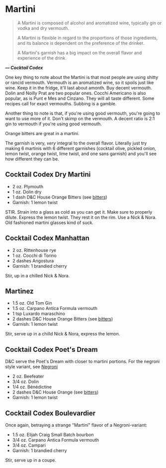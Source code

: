 # Martini

> A Martini is composed of alcohol and aromatized wine, typically gin or vodka
> and dry vermouth.
>
> A Martini is flexible in regard to the proportions of those ingredients, and
> its balance is dependent on the preference of the drinker.
>
> A Martini's garnish has a big impact on the overall flavor and experience of
> the drink.

***— Cocktail Codex***

One key thing to note about the Martini is that most people are using shitty or
rancid vermouth. Vermouth is an aromatized wine, so it spoils just like wine.
Keep it in the fridge, it'll last about amonth. Buy decent vermouth. Dolin and
Noilly Prat are two popular ones. Cocchi Americano is also popular, as is Punt e
Mes and Cinzano. They will all taste different. Some recipes call for exact
vermouths. Subbing is a gamble.

Another thing to note is that, if you're using good vermouth, you're going to
want to use more of it. Don't skimp on the vermouth. A decent ratio is 2:1 gin
to vermouth if you're using good vermouth.

Orange bitters are great in a martini.

The garnish is very, *very* integral to the overall flavor. Literally just try
making 6 martinis with 6 different garnishes (cocktail olive, pickled onion,
lemon twist, orange twist, lime twist, and one sans garnish) and you'll see how
different they can be.


## Cocktail Codex Dry Martini

- 2 oz. Plymouth
- 1 oz. Dolin dry
- 1 dash D&C House Orange Bitters (see [bitters](bitters.md))
- Garnish: 1 lemon twist

STIR. Strain into a glass as cold as you can get it. Make sure to properly
dilute. Express the lemon twist. They rest it on the rim. Use a Nick & Nora. Old
fashioned martini glasses kind of suck.


## Cocktail Codex Manhattan

- 2 oz. Rittenhouse rye
- 1 oz. Cocchi di Torino
- 2 dashes Angostura
- Garnish: 1 brandied cherry

Stir, up in a chilled Nick & Nora.


## Martinez

- 1.5 oz. Old Tom Gin
- 1.5 oz. Carpano Antica Formula vermouth
- 1 tsp Luxardo maraschino
- 2 dashes D&C House Orange Bitters (see [bitters](bitters.md))
- Garnish: 1 lemon twist

Stir, serve up in a chilld Nick & Nora, express the lemon.


## Cocktail Codex Poet's Dream
D&C serve the Poet's Dream with closer to martini portions. For the negroni
style variant, see [Negroni](Negroni.md)

- 2 oz. Beefeater
- 3/4 oz. Dolin
- 1/4 oz. Bénédictine
- 2 dashes D&C House Orange (see [bitters](bitters.md))
- Garnish: 1 lemon twist


## Cocktail Codex Boulevardier
Once again, betraying a strange "Martini" flavor of a Negroni-variant:

- 1.5 oz. Elijah Craig Small Batch bourbon
- 3/4 oz. Carpano Antica Formula vermouth
- 3/4 oz. Campari
- Garnish: 1 brandied cherry

Stir, serve up in a coupe.
